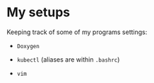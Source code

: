 # My setups

Keeping track of some of my programs settings:

* `Doxygen`

* `kubectl` (aliases are within `.bashrc`)

* `vim`
